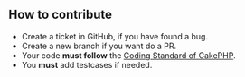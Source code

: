 ## How to contribute
- Create a ticket in GitHub, if you have found a bug.
- Create a new branch if you want do a PR.
- Your code **must follow** the [Coding Standard of CakePHP](http://book.cakephp.org/3.0/en/contributing/cakephp-coding-conventions.html).
- You **must** add testcases if needed.
